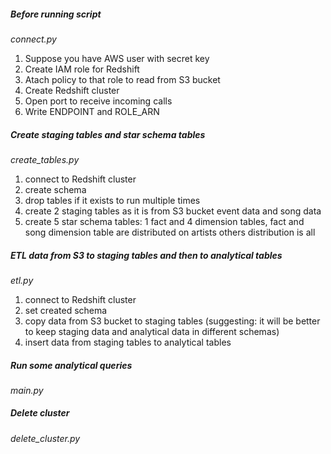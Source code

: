 ##### Before running script

*connect.py*
1. Suppose you have AWS user with secret key
2. Create IAM role for Redshift
3. Atach policy to that role to read from S3 bucket
4. Create Redshift cluster
5. Open port to receive incoming calls
6. Write ENDPOINT and ROLE_ARN


##### Create staging tables and star schema tables

*create_tables.py*
1. connect to Redshift cluster
2. create schema
3. drop tables if it exists to run multiple times
4. create 2 staging tables as it is from S3 bucket event data and song data
5. create 5 star schema tables: 1 fact and 4 dimension tables, fact and song dimension table are distributed on artists
others distribution is all


##### ETL data from S3 to staging tables and then to analytical tables

*etl.py*
1. connect to Redshift cluster
2. set created schema
3. copy data from S3 bucket to staging tables (suggesting: it will be better to keep staging data and analytical data in different schemas)
4. insert data from staging tables to analytical tables


##### Run some analytical queries

*main.py*


##### Delete cluster

*delete_cluster.py*